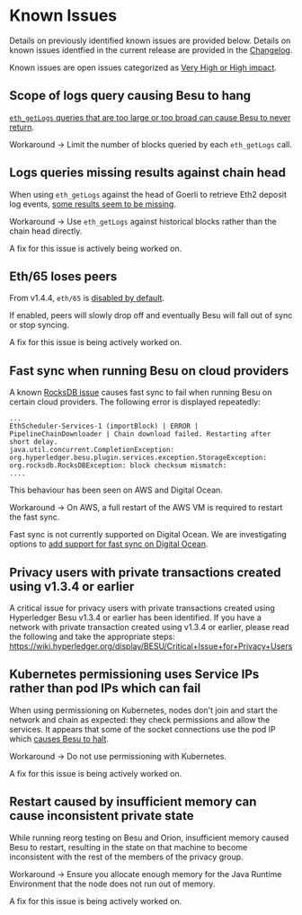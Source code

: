 # Known Issues 

Details on previously identified known issues are provided below. Details on known issues identfied 
in the current release are provided in the [Changelog](CHANGELOG.md).

Known issues are open issues categorized as [Very High or High impact](https://wiki.hyperledger.org/display/BESU/Defect+Prioritisation+Policy). 

## Scope of logs query causing Besu to hang

[`eth_getLogs` queries that are too large or too broad can cause Besu to never return](https://github.com/hyperledger/besu/issues/944). 

Workaround -> Limit the number of blocks queried by each `eth_getLogs` call.

## Logs queries missing results against chain head

When using `eth_getLogs` against the head of Goerli to retrieve Eth2 deposit log events, [some results seem to be missing](https://github.com/hyperledger/besu/issues/1153). 

Workaround -> Use `eth_getLogs` against historical blocks rather than the chain head directly. 

A fix for this issue is actively being worked on. 

## Eth/65 loses peers 

From v1.4.4, `eth/65` is [disabled by default](https://github.com/hyperledger/besu/pull/741). 

If enabled, peers will slowly drop off and eventually Besu will fall out of sync or stop syncing.

A fix for this issue is being actively worked on. 

## Fast sync when running Besu on cloud providers  

A known [RocksDB issue](https://github.com/facebook/rocksdb/issues/6435) causes fast sync to fail 
when running Besu on certain cloud providers. The following error is displayed repeatedly: 

```
...
EthScheduler-Services-1 (importBlock) | ERROR | PipelineChainDownloader | Chain download failed. Restarting after short delay.
java.util.concurrent.CompletionException: org.hyperledger.besu.plugin.services.exception.StorageException: org.rocksdb.RocksDBException: block checksum mismatch:
....
```

This behaviour has been seen on AWS and Digital Ocean. 

Workaround -> On AWS, a full restart of the AWS VM is required to restart the fast sync. 

Fast sync is not currently supported on Digital Ocean. We are investigating options to 
[add support for fast sync on Digital Ocean](https://github.com/hyperledger/besu/issues/591). 

## Privacy users with private transactions created using v1.3.4 or earlier 

A critical issue for privacy users with private transactions created using Hyperledger Besu v1.3.4 
or earlier has been identified. If you have a network with private transaction created using v1.3.4 
or earlier, please read the following and take the appropriate steps: 
https://wiki.hyperledger.org/display/BESU/Critical+Issue+for+Privacy+Users 

## Kubernetes permissioning uses Service IPs rather than pod IPs which can fail

When using permissioning on Kubernetes, nodes don't join and start the network and chain as expected: they check permissions and allow the services. It appears that some of the socket connections use the pod IP which [causes Besu to halt](https://github.com/hyperledger/besu/issues/1190). 

Workaround -> Do not use permissioning with Kubernetes. 

A fix for this issue is being actively worked on. 

## Restart caused by insufficient memory can cause inconsistent private state

While running reorg testing on Besu and Orion, insufficient memory caused Besu to restart, resulting in the state on that machine to become inconsistent with the rest of the members of the privacy group. 

Workaround -> Ensure you allocate enough memory for the Java Runtime Environment that the node does not run out of memory.

A fix for this issue is being actively worked on. 
